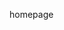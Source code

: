 homepage
[](http://adambates.org)
[](https://cs.illinois.edu/directory/profile/kirlik)
[](http://www.alexander-schwing.de)
[](https://mathema.tician.de/aboutme)
[](http://soc1024.ece.illinois.edu)
[](http://www.math.uiuc.edu/~hirani)
[](https://ischool.illinois.edu/people/faculty/ludaesch)
[](http://wgropp.cs.illinois.edu)
[](http://boli.cs.illinois.edu)
[](https://cs.illinois.edu/directory/profile/bpbailey)
[](http://pbg.cs.illinois.edu)
[](http://web.engr.illinois.edu/~cgunter)
[](https://ischool.illinois.edu/people/faculty/clblake)
[](http://chekuri.cs.illinois.edu)
[](http://czhai.cs.illinois.edu)
[](http://cwfletcher.net)
[](http://zilles.cs.illinois.edu)
[](https://www.dakshitakhurana.com)
[](http://mir.cs.illinois.edu)
[](http://luthuli.cs.uiuc.edu/~daf)
[](http://polaris.cs.uiuc.edu/~padua)
[](https://deepakvasisht.com)
[](https://www.ece.illinois.edu/directory/profile/dchen)
[](http://dhoiem.cs.illinois.edu)
[](http://avl.ncsa.illinois.edu/who-we-are/team/donna-cox-director)
[](http://people.cs.vt.edu/gangwang)
[](https://mechanical.illinois.edu/directory/faculty/dullerud)
[](https://cs.illinois.edu/directory/profile/mrebl)
[](http://fsl.cs.illinois.edu/index.php/Grigore_Rosu)
[](https://cs.illinois.edu/directory/profile/agha)
[](http://haitham.ece.illinois.edu)
[](http://tonghanghang.org)
[](http://sundaram.cs.illinois.edu)
[](http://nlp.cs.rpi.edu/hengji.html)
[](http://indy.cs.illinois.edu)
[](http://jeffe.cs.illinois.edu)
[](http://jianh.web.engr.illinois.edu)
[](http://web.engr.illinois.edu/~jianpeng)
[](http://hanj.cs.illinois.edu)
[](http://sunlab.org)
[](https://www.hejingrui.org/)
[](https://cs.illinois.edu/directory/profile/jch)
[](http://iacoma.cs.uiuc.edu/~torrella)
[](http://formal.cs.uiuc.edu/meseguer)
[](http://juliahmr.cs.illinois.edu)
[](https://cs.illinois.edu/directory/profile/kkarahal)
[](http://karthik.ise.illinois.edu)
[](https://cs.illinois.edu/directory/profile/kcchang)
[](http://klevchen.ece.illinois.edu)
[](https://cs.illinois.edu/directory/profile/klara)
[](http://cs.illinois.edu/directory/profile/kkhauser)
[](http://varshney.web.engr.illinois.edu)
[](https://parasol.tamu.edu/~rwerger)
[](http://charm.cs.uiuc.edu/~kale)
[](https://cs.illinois.edu/directory/profile/pitt)
[](https://ischool.illinois.edu/people/faculty/gasser)
[](https://sites.google.com/view/renling)
[](http://lingming.cs.illinois.edu)
[](https://cs.illinois.edu/directory/profile/lrs)
[](http://lukeo.cs.illinois.edu)
[](http://vmahesh.cs.illinois.edu)
[](http://cee.illinois.edu/directory/profile/mgolpar)
[](http://snir.cs.illinois.edu)
[](http://pertsserver.cs.uiuc.edu/~mcaccamo)
[](http://www.ifp.illinois.edu/~hasegawa)
[](http://web.engr.illinois.edu/~caesar)
[](http://miforbes.cs.illinois.edu)
[](http://mdbailey.ece.illinois.edu)
[](http://www.el-kebir.net)
[](https://parasol.tamu.edu/~amato)
[](https://www.ece.illinois.edu/directory/profile/nikita)
[](http://disc.ece.illinois.edu)
[](https://www.ece.illinois.edu/directory/profile/milenkov)
[](http://sanmi.cs.illinois.edu)
[](https://www.cs.uic.edu/~wolfson)
[](http://madhu.cs.illinois.edu)
[](http://paris.cs.illinois.edu)
[](http://radhikam.web.illinois.edu)
[](https://www.ece.illinois.edu/directory/profile/rakeshk)
[](https://cs.illinois.edu/directory/profile/ranjitha)
[](https://www.ece.illinois.edu/directory/profile/rkiyer)
[](http://reyhaneh.cs.illinois.edu)
[](http://www.astro.illinois.edu/people/bigdog)
[](https://cs.illinois.edu/directory/profile/rhk)
[](http://croy.web.engr.illinois.edu)
[](http://www.linguistics.illinois.edu/people/girju)
[](http://cs.illinois.edu/directory/profile/rhc)
[](https://cs.illinois.edu/directory/profile/rutameht)
[](http://loome.cs.uiuc.edu/kamin)
[](https://cs.illinois.edu/directory/profile/sariel)
[](http://rsim.cs.illinois.edu/~sadve)
[](http://illinois.edu/calendar/detail/2568/32614650)
[](http://saurabhg.web.illinois.edu)
[](http://www.sinhalab.net/sinha-s-home)
[](http://mitras.ece.illinois.edu)
[](http://www.cigi.illinois.edu/shaowen)
[](http://shj.cs.illinois.edu)
[](http://faculty.ece.illinois.edu/shobhav)
[](https://cs.illinois.edu/directory/profile/sibin)
[](https://www.ece.illinois.edu/directory/profile/lumetta)
[](http://oulu.cs.illinois.edu)
[](http://slazebni.cs.illinois.edu)
[](http://ise.illinois.edu/directory/profile/kesh)
[](https://bioengineering.illinois.edu/directory/faculty/warnow)
[](http://web.engr.illinois.edu/~zaher)
[](https://tianyin.github.io)
[](http://bretl.csl.illinois.edu)
[](http://tmc.web.engr.illinois.edu)
[](https://ischool.illinois.edu/people/faculty/vcs)
[](http://web.engr.illinois.edu/~vadve)
[](http://web.engr.illinois.edu/~wfu)
[](https://www.ece.illinois.edu/directory/profile/w-hwu)
[](https://www.ece.illinois.edu/directory/profile/w-chew)
[](http://whs.crhc.illinois.edu)
[](https://yangwang.ischool.illinois.edu)
[](https://www.ece.illinois.edu/directory/profile/yihchun)
[](https://yongjoopark.com)
[](https://yxw.web.illinois.edu/)
[](https://ischool.illinois.edu/people/yun-huang)
